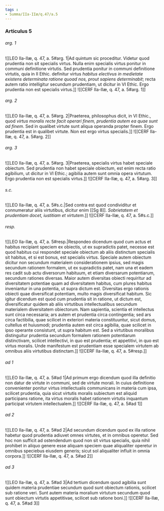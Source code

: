 ```yaml
---
tags : 
- Summa/IIa-IIæ/q.47/a.5
---
```


### Articulus 5

###### arg. 1
![[LEO IIa-IIæ, q. 47, a. 5#arg. 1|Ad quintum sic proceditur. Videtur quod prudentia non sit specialis virtus. Nulla enim specialis virtus ponitur in communi definitione virtutis. Sed prudentia ponitur in communi definitione virtutis, quia in II Ethic. definitur virtus *habitus electivus in medietate existens determinata ratione quoad nos, prout sapiens determinabit*; recta autem ratio intelligitur secundum prudentiam, ut dicitur in VI Ethic. Ergo prudentia non est specialis virtus.]]
![[CERF IIa-IIæ, q. 47, a. 5#arg. 1]]

###### arg. 2
![[LEO IIa-IIæ, q. 47, a. 5#arg. 2|Praeterea, philosophus dicit, in VI Ethic., quod *virtus moralis recte facit operari finem, prudentia autem ea quae sunt ad finem*. Sed in qualibet virtute sunt aliqua operanda propter finem. Ergo prudentia est in qualibet virtute. Non est ergo virtus specialis.]]
![[CERF IIa-IIæ, q. 47, a. 5#arg. 2]]

###### arg. 3
![[LEO IIa-IIæ, q. 47, a. 5#arg. 3|Praeterea, specialis virtus habet speciale obiectum. Sed prudentia non habet speciale obiectum, est enim recta ratio agibilium, ut dicitur in VI Ethic.; agibilia autem sunt omnia opera virtutum. Ergo prudentia non est specialis virtus.]]
![[CERF IIa-IIæ, q. 47, a. 5#arg. 3]]

###### s.c.
![[LEO IIa-IIæ, q. 47, a. 5#s.c.|Sed contra est quod condividitur et connumeratur aliis virtutibus, dicitur enim [[Sg 8]]. *Sobrietatem et prudentiam docet, iustitiam et virtutem*.]]
![[CERF IIa-IIæ, q. 47, a. 5#s.c.]]

###### resp.
![[LEO IIa-IIæ, q. 47, a. 5#resp.|Respondeo dicendum quod cum actus et habitus recipiant speciem ex obiectis, ut ex supradictis patet, necesse est quod habitus cui respondet speciale obiectum ab aliis distinctum specialis sit habitus, et si est bonus, est specialis virtus. Speciale autem obiectum dicitur non secundum materialem considerationem ipsius, sed magis secundum rationem formalem, ut ex supradictis patet, nam una et eadem res cadit sub actu diversorum habituum, et etiam diversarum potentiarum, secundum rationes diversas. Maior autem diversitas obiecti requiritur ad diversitatem potentiae quam ad diversitatem habitus, cum plures habitus inveniantur in una potentia, ut supra dictum est. Diversitas ergo rationis obiecti quae diversificat potentiam, multo magis diversificat habitum. Sic igitur dicendum est quod cum prudentia sit in ratione, ut dictum est, diversificatur quidem ab aliis virtutibus intellectualibus secundum materialem diversitatem obiectorum. Nam sapientia, scientia et intellectus sunt circa necessaria; ars autem et prudentia circa contingentia; sed ars circa factibilia, quae scilicet in exteriori materia constituuntur, sicut domus, cultellus et huiusmodi; prudentia autem est circa agibilia, quae scilicet in ipso operante consistunt, ut supra habitum est. Sed a virtutibus moralibus distinguitur prudentia secundum formalem rationem potentiarum distinctivam, scilicet intellectivi, in quo est prudentia; et appetitivi, in quo est virtus moralis. Unde manifestum est prudentiam esse specialem virtutem ab omnibus aliis virtutibus distinctam.]]
![[CERF IIa-IIæ, q. 47, a. 5#resp.]]

###### ad 1
![[LEO IIa-IIæ, q. 47, a. 5#ad 1|Ad primum ergo dicendum quod illa definitio non datur de virtute in communi, sed de virtute morali. In cuius definitione convenienter ponitur virtus intellectualis communicans in materia cum ipsa, scilicet prudentia, quia sicut virtutis moralis subiectum est aliquid participans ratione, ita virtus moralis habet rationem virtutis inquantum participat virtutem intellectualem.]]
![[CERF IIa-IIæ, q. 47, a. 5#ad 1]]

###### ad 2
![[LEO IIa-IIæ, q. 47, a. 5#ad 2|Ad secundum dicendum quod ex illa ratione habetur quod prudentia adiuvet omnes virtutes, et in omnibus operetur. Sed hoc non sufficit ad ostendendum quod non sit virtus specialis, quia nihil prohibet in aliquo genere esse aliquam speciem quae aliqualiter operetur in omnibus speciebus eiusdem generis; sicut sol aliqualiter influit in omnia corpora.]]
![[CERF IIa-IIæ, q. 47, a. 5#ad 2]]

###### ad 3
![[LEO IIa-IIæ, q. 47, a. 5#ad 3|Ad tertium dicendum quod agibilia sunt quidem materia prudentiae secundum quod sunt obiectum rationis, scilicet sub ratione veri. Sunt autem materia moralium virtutum secundum quod sunt obiectum virtutis appetitivae, scilicet sub ratione boni.]]
![[CERF IIa-IIæ, q. 47, a. 5#ad 3]]

